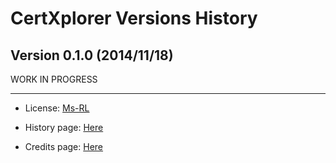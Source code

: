 CertXplorer Versions History
============================

Version 0.1.0 (2014/11/18)
--------------------------
WORK IN PROGRESS

-----------------------------------------------------------------------------------------
* License: [Ms-RL][msrl]
* History page: [Here][history]
* Credits page: [Here][credits]

  [msrl]: License.md "MS-RL License"
  [history]: History.md "History"
  [credits]: Credits.md "Credits"
